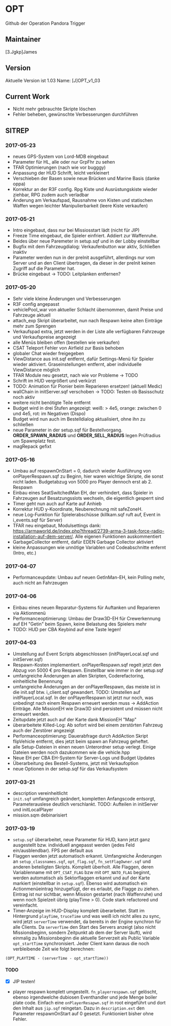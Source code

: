 # OPT
Github der Operation Pandora Trigger

## Maintainer
[3.Jgkp]James

## Version
Aktuelle Version ist 1.03 
Name: [J]OPT_v1_03

## Current Work

* Nicht mehr gebrauchte Skripte löschen
* Fehler beheben, gewünschte Verbesserungen durchführen

## SITREP

### 2017-05-23
- neues GPS-System von Lord-MDB eingebaut
- Parameter für HL, alle oder nur GrpFhr zu sehen
- TFAR Optimierungen (nach wie vor bugggy)
- Anpassung der HUD Schrift, leicht verkleinert
- Verschieben der Basen sowie neue Brücken und Marine Basis (danke oppa)
- Korrektur an der R3F config. Rpg Kiste und Ausrüstungskiste wieder ziehbar, RPG zudem auch verladbar
- Änderung am Verkaufspad, Rausnahme von Kisten und statischen Waffen wegen leichter Manipulierbarkeit (leere Kiste verkaufen)

### 2017-05-21

- Intro eingebaut, dass nur bei Missiosstart lädt (nicht für JIP)
- Freeze Time eingebaut, die Spieler einfriert. Addiert zur Waffenruhe.
- Beides über neue Paremeter in setup.sqf und in der Lobby einstellbar
- Bugfix mit dem Fahrzeugdialog: Verkaufenbutton war aktiv, Schließen inaktiv
- Parameter werden nun in der preInit ausgeführt, allerdings nur vom Server und an den Client übertragen, da dieser in der preInit keinen Zugriff auf die Parameter hat.
- Brücke eingebaut -> TODO: Leitplanken entfernen?


### 2017-05-20

- Sehr viele kleine Änderungen und Verbesserungen
- R3F config angepasst
- vehiclePool_war von aktueller Schlacht übernommen, damit Preise und Fahrzeuge aktuell
- attach_exp Skript überarbeitet, nun nach Respawn keine alten Einträge mehr zum Sprengen
- Verkaufspad extra, jetzt werden in der Liste alle verfügbaren Fahrzeuge und Verkaufspreise angezeigt
- alle Menüs bleiben offen (bestellen wie verkaufen)
- CSAT Teleport Fehler von Airfield zur Basis behoben
- globaler Chat wieder freigegeben
- ViewDistance aus init.sqf entfernt, dafür Settings-Menü für Spieler wieder aktiviert. Graseinstellungen entfernt, aber individuelle ViewDistance möglich
- TFAR Module neu gesetzt, nach wie vor Probleme -> TODO
- Schrift im HUD vergrößert und verkürzt
- TODO: Animation für Pionier beim Reparieren ersetzen! (aktuell Medic)
- wallChain in initServer.sqf verschoben -> TODO: Testen ob Basisschutz noch aktiv
- weitere nicht benötigte Teile entfernt
- Budget wird in drei Stufen angezeigt: weiß: > 4e5, orange: zwischen 0 und 4e5, rot: im Negativen (Dispo)
- Budget wird nun auch im Bestelldialog aktualisiert, ohne ihn zu schließen
- neue Parameter in der setup.sqf für Bestellvorgang. __ORDER_SPAWN_RADIUS__ und __ORDER_SELL_RADIUS__ legen Prüfradius um Spawnplatz fest. 
- magRepack gefixt

### 2017-05-16
- Umbau auf respawnOnStart = 0, dadurch wieder Ausführung von onPlayerRespawn.sqf zu Beginn, hier waren wichtige Skripte, die sonst nicht laden. Budgetabzug von 5000 pro Player dennoch erst ab 2. Respawn
- Einbau eines SeatSwitchedMan EH, der verhindert, dass Spieler in Fahrzeugen auf Besatzungsslots wechseln, die eigentlich gesperrt sind
- Timer geht nun auch auf Karte auf Anhieb
- Korrektur HUD y-Koordinate, Neuberechnung mit safeZoneH.
- neue Log-Funktion für Spielerabschüsse (killkam.sqf ruft auf, Event in i_events.sqf für Server)
- TFAR neu eingebaut, Modulsettings dank: https://armaworld.de/index.php?thread/2739-arma-3-task-force-radio-installation-auf-dem-server/. Alle eigenen Funktionen auskommentiert
- GarbageCollector entfernt, dafür EDEN Garbage Collector aktiviert
- kleine Anpassungen wie unnötige Variablen und Codeabschnitte enfernt (Intro, etc.)

### 2017-04-07
- Performanceupdate: Umbau auf neuen GetInMan-EH, kein Polling mehr, auch nicht an Fahrzeugen

### 2017-04-06
- Einbau eines neuen Reparatur-Systems für Auftanken und Reparieren via Aktionmenü
- Performanceoptimierung: Umbau der Draw3D-EH für Crewerkennung auf EH "Getin" beim Spawn, keine Belastung des Spielers mehr
- TODO: HUD per CBA Keybind auf eine Taste legen!

### 2017-04-03
- Umstellung auf Event Scripts abgeschlossen (initPlayerLocal.sqf und initServer.sqf)
- Respawn-Kosten implementiert. onPlayerRespawn.sqf regelt jetzt den Abzug von 5000 € pro Respawn. Einstellbar wie immer in der setup.sqf
- umfangreiche Änderungen an allen Skripten, Coderefactoring, einheitliche Benennung
- umfangreiche Änderungen an der onPlayerRespawn, das meiste ist in die init.sqf btw. i_client.sqf gewandert. TODO: Umstellen auf initPlayerLocal.sqf. In der onPlayerRespawn ist jetzt nur noch, was unbedingt nach einem Respawn erneuert werden muss -> AddAction Einträge. Alle MissionEH wie Draw3D sind persistent und müssen nicht erneuert werden.
- Zeitupdate jetzt auch auf der Karte dank MissionEH "Map"
- überarbeitete Killed-Log: Ab sofort wird bei einem zerstörten Fahrzeug auch der Zerstörer angezeigt
- Performanceoptimierung: Dauerabfrage durch AddAction Skript flipVehicle entfernt, dies jetzt beim spawn an Fahrzeug geheftet. 
- alle Setup-Dateien in einen neuen Unterordner setup verlegt. Einige Dateien werden noch dazukommen wie die vehicle.hpp
- Neue EH per CBA EH-System für Server-Logs und Budget Updates
- Überarbeitung des Bestell-Systems, jetzt mit Verkaufoption
- neue Optionen in der setup.sqf für das Verkaufsystem

### 2017-03-21
- description vereinheitlicht
- `init.sqf` umfangreich geändert, kompletten Anfangscode entsorgt, Parameterauslese deutlich verschlankt. TODO: Aufteilen in initServer und initLocalPlayer
- mission.sqm debinarisiert


### 2017-03-19
- ``setup.sqf`` überarbeitet, neue Parameter für HUD, kann jetzt ganz ausgestellt bzw. individuell angepasst werden (jedes Feld ein/ausblendbar). FPS per default aus
- Flaggen werden jetzt automatisch erkannt. Umfangreiche Änderungen an `setup_classnames.sqf`, `opt_flag.sqf`, `fn_setFlagOwner.sqf` und anderen beteiligten Skripts. Komplett überholt. Alle Flaggen, deren Variablenname mit `OPT_CSAT_FLAG` bzw mit `OPT_NATO_FLAG` beginnt, werden automatisch als Sektorflaggen erkannt und auf der Karte markiert (einstellbar in `setup.sqf`). Ebenso wird automatisch ein Actionmenüeintrag hinzugefügt, der es erlaubt, die Flagge zu ziehen. Eintrag ist nur sichtbar, wenn Mission gestartet (nach Waffenruhe) und wenn noch Spielzeit übrig (playTime > 0). Code stark refactored und vereinfacht.
- Timer-Anzeige im HUD-Display komplett überarbeitet. Statt im Hintergrund `playTime`, `truceTime` und was weiß ich nicht alles zu sync, wird jetzt `serverTime` verwendet, da bereits in der Engine synchron für alle Clients. Da `serverTime` den Start des Servers anzeigt (also nicht Missionsbeginn, sondern Zeitpunkt ab dem der Server läuft), wird einmalig zu Missionsbeginn die aktuelle Serverzeit als Public Variable `opt_startTime` synchronisiert. Jeder Client kann daraus die noch verbleibende Zeit wie folgt berechnen: 
```SQF
(OPT_PLAYTIME - (serverTime - opt_startTime)) 
```
#### TODO
- [x] JIP testen!
- player respawn komplett umgestellt. `fn_playerrespawn.sqf` gelöscht, ebenso irgendwelche dubiosen Eventhandler und jede Menge boiler plate code. Einfach eine `onPlayerResapwn.sqf` in root eingeführt und dort den Inhalt aus `jip.sqf` reingetan. Dazu in `description.ext` den Parameter respawnOnStart auf 0 gesetzt. Funktioniert bisher ohne Fehler.
